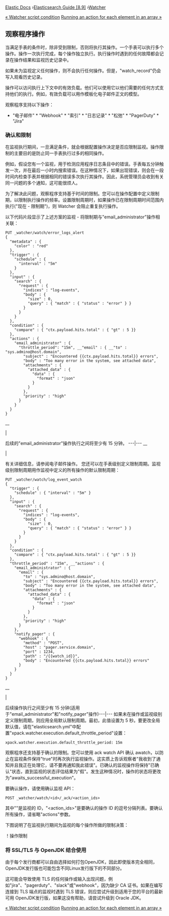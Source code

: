 

[Elastic Docs](/guide/) ›[Elasticsearch Guide [8.9]](index.md)
›[Watcher](xpack-alerting.md)

[« Watcher script condition](condition-script.md) [Running an action for
each element in an array »](action-foreach.md)

## 观察程序操作

当满足手表的条件时，除非受到限制，否则将执行其操作。一个手表可以执行多个操作。操作一次执行完成，每个操作独立执行。执行操作时遇到的任何故障都会记录在操作结果和监视历史记录中。

如果未为监视定义任何操作，则不会执行任何操作。但是，"watch_record"仍会写入观看历史记录。

操作可以访问执行上下文中的有效负载。他们可以使用它以他们需要的任何方式支持他们的执行。例如，有效负载可以用作模板化电子邮件正文的模型。

观察程序支持以下操作：

* "电子邮件" * "Webhook" * "索引" * "日志记录" * "松弛" * "PagerDuty" * "Jira"

### 确认和限制

在监视执行期间，一旦满足条件，就会根据配置操作决定是否应限制监视。操作限制的主要目的是防止同一手表执行过多的相同操作。

例如，假设您有一个监视，用于检测应用程序日志条目中的错误。手表每五分钟触发一次，并在最后一小时内搜索错误。在这种情况下，如果出现错误，则会在一段时间内检查手表并根据相同的错误多次执行其操作。因此，系统管理员会收到有关同一问题的多个通知，这可能很烦人。

为了解决此问题，观察程序支持基于时间的限制。您可以在操作配置中定义限制期，以限制执行操作的频率。设置限制周期时，如果操作已在限制周期时间范围内执行("现在 - 限制期")，则 Watcher 会阻止重复执行操作。

以下代码片段显示了上述方案的监视 - 将限制期与"email_administrator"操作相关联：

    
    
    PUT _watcher/watch/error_logs_alert
    {
      "metadata" : {
        "color" : "red"
      },
      "trigger" : {
        "schedule" : {
          "interval" : "5m"
        }
      },
      "input" : {
        "search" : {
          "request" : {
            "indices" : "log-events",
            "body" : {
              "size" : 0,
              "query" : { "match" : { "status" : "error" } }
            }
          }
        }
      },
      "condition" : {
        "compare" : { "ctx.payload.hits.total" : { "gt" : 5 }}
      },
      "actions" : {
        "email_administrator" : {
          "throttle_period": "15m", __"email" : { __"to" : "sys.admino@host.domain",
            "subject" : "Encountered {{ctx.payload.hits.total}} errors",
            "body" : "Too many error in the system, see attached data",
            "attachments" : {
              "attached_data" : {
                "data" : {
                  "format" : "json"
                }
              }
            },
            "priority" : "high"
          }
        }
      }
    }

__

|

后续的"email_administrator"操作执行之间将至少有 15 分钟。   ---|---    __

|

有关详细信息，请参阅电子邮件操作。   您还可以在手表级别定义限制周期。监视级别限制周期用作监视中定义的所有操作的默认限制周期：

    
    
    PUT _watcher/watch/log_event_watch
    {
      "trigger" : {
        "schedule" : { "interval" : "5m" }
      },
      "input" : {
        "search" : {
          "request" : {
            "indices" : "log-events",
            "body" : {
              "size" : 0,
              "query" : { "match" : { "status" : "error" } }
            }
          }
        }
      },
      "condition" : {
        "compare" : { "ctx.payload.hits.total" : { "gt" : 5 }}
      },
      "throttle_period" : "15m", __"actions" : {
        "email_administrator" : {
          "email" : {
            "to" : "sys.admino@host.domain",
            "subject" : "Encountered {{ctx.payload.hits.total}} errors",
            "body" : "Too many error in the system, see attached data",
            "attachments" : {
              "attached_data" : {
                "data" : {
                  "format" : "json"
                }
              }
            },
            "priority" : "high"
          }
        },
        "notify_pager" : {
          "webhook" : {
            "method" : "POST",
            "host" : "pager.service.domain",
            "port" : 1234,
            "path" : "/{{watch_id}}",
            "body" : "Encountered {{ctx.payload.hits.total}} errors"
          }
        }
      }
    }

__

|

后续操作执行之间至少有 15 分钟(适用于"email_administrator"和"notify_pager"操作)---|--- 如果未在操作或监视级别定义限制周期，则应用全局默认限制周期。最初，此值设置为 5 秒。要更改全局默认值，请在"elasticsearch.yml"中配置"xpack.watcher.execution.default_throttle_period"设置：

    
    
    xpack.watcher.execution.default_throttle_period: 15m

观察程序还支持基于确认的限制。您可以使用 ack watch API 确认 awatch，以防止在监视条件保持"true"时再次执行监视操作。这实质上告诉观察者"我收到了通知并且我正在处理它，请不要再通知我此错误"。已确认的监视操作将保持"已确认"状态，直到监视的状态评估结果为"假"。发生这种情况时，操作的状态将更改为"awaits_successful_execution"。

要确认操作，请使用确认监视 API：

    
    
    POST _watcher/watch/<id>/_ack/<action_ids>

其中""是<id>监视的 ID，"<action_ids>"是要确认的操作 ID 的逗号分隔列表。要确认所有操作，请省略"actions"参数。

下图说明了在监视执行期间为监视的每个操作所做的限制决策：

！操作限制

### 将 SSL/TLS 与 OpenJDK 结合使用

由于每个发行商都可以自由选择如何打包OpenJDK，因此即使版本完全相同，OpenJDK发行版也可能包含不同Linux发行版下的不同部分。

这可能会导致使用 TLS 的任何操作或输入出现问题，例如"jira"、"pagerduty"、"slack"或"webhook"，因为缺少 CA 证书。如果在编写连接到 TLS 端点的监视时遇到 TLS 错误，则应尝试升级到适用于您的平台的最新可用 OpenJDK发行版，如果这没有帮助，请尝试升级到 Oracle JDK。

[« Watcher script condition](condition-script.md) [Running an action for
each element in an array »](action-foreach.md)
